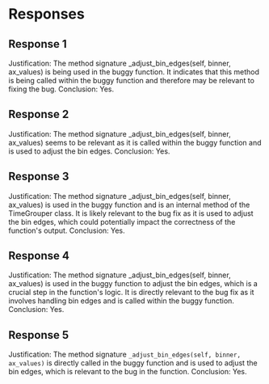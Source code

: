 # Responses
## Response 1
Justification: The method signature _adjust_bin_edges(self, binner, ax_values) is being used in the buggy function. It indicates that this method is being called within the buggy function and therefore may be relevant to fixing the bug.
Conclusion: Yes.

## Response 2
Justification: The method signature _adjust_bin_edges(self, binner, ax_values) seems to be relevant as it is called within the buggy function and is used to adjust the bin edges.
Conclusion: Yes.

## Response 3
Justification: The method signature _adjust_bin_edges(self, binner, ax_values) is used in the buggy function and is an internal method of the TimeGrouper class. It is likely relevant to the bug fix as it is used to adjust the bin edges, which could potentially impact the correctness of the function's output.
Conclusion: Yes.

## Response 4
Justification: The method signature _adjust_bin_edges(self, binner, ax_values) is used in the buggy function to adjust the bin edges, which is a crucial step in the function's logic. It is directly relevant to the bug fix as it involves handling bin edges and is called within the buggy function. 
Conclusion: Yes.

## Response 5
Justification: The method signature `_adjust_bin_edges(self, binner, ax_values)` is directly called in the buggy function and is used to adjust the bin edges, which is relevant to the bug in the function. 
Conclusion: Yes.

